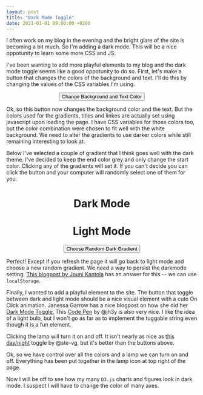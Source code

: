 ```yaml
---
layout: post
title: "Dark Mode Toggle"
date: 2021-01-01 09:00:00 +0200
---
```


I often work on my blog in the evening and the bright glare of the site is becoming a bit much. So I'm adding a dark mode. This will be a nice oppotunity to learn some more CSS and JS.

I've been wanting to add more playful elements to my blog and the dark mode toggle seems like a good oppotunity to do so. First, let's make a button that changes the colors of the background and text. I'll do this by changing the values of the CSS variables I'm using. 

<center>
    <div id="changeColorButton">
        <button>Change Background and Text Color</button>
    </div>
</center>

Ok, so this button now changes the background color and the text. But the colors used for the gradients, titles and linkes are actually set using javascript upon loading the page. I have CSS variables for those colors too, but the color combination were chosen to fit well with the white background. We need to alter the gradients to use darker colors while still remaining interesting to look at.

Below I've selected a couple of gradient that I think goes well with the dark theme. I've decided to keep the end color grey and only change the start color. Clicking any of the gradients will set it. If you can't decide you can click the button and your computer will randomly select one of them for you.

<center>
    <div class='wrapper'>
        <div class='left'>
            <h1>Dark Mode</h1>
            <div id="gradients-dark"></div>    
        </div>
        <div class='right'>
            <h1>Light Mode</h1>
            <div id="gradients-light"></div>
        </div>
    </div>
    <div id="changeGradientButton">
        <button>Choose Random Dark Gradient</button>
    </div>
</center>

Perfect! Except if you refresh the page it will go back to light mode and choose a new random gradient. We need a way to persist the darkmode setting. [This blogpost by Jouni Kantola](https://jouni.kantola.se/blog/2020-02-29/dark-mode-toggle/) has an answer for this -- we can use `localStorage`.

Finally, I wanted to add a playful element to the site. The button that toggle between dark and light mode should be a nice visual element with a cute On Click animation. Janessa Garrow has a nice blogpost on how she did her [Dark Mode Toggle.](https://janessagarrow.com/blog/css-dark-mode-toggle/) This [Code Pen](https://codepen.io/jh3y/pen/VwjgdLj) by @jh3y is also very nice. I like the idea of a light bulb, but I won't go as far as to implement the tuggable string even though it is a fun element.

<center>
    <div id='lightbulb'></div>
</center>

Clicking the lamp will turn it on and off. It isn't nearly as nice as [this day/night](https://codepen.io/ste-vg/pen/oNgrYOb) toggle by @ste-vg, but it's better than the buttons above. 

Ok, so we have control over all the colors and a lamp we can turn on and off. Everything has been put together in the lamp icon at top right of the page.

Now I will be off to see how my many `D3.js` charts and figures look in dark mode. I suspect I will have to change the color of many axes.

<link rel="stylesheet" href="/css/dark-mode.css">
<script type='text/javascript'  src='/js/dark-mode/dark-mode.js'></script>
<script type='text/javascript'  src='/js/dark-mode/add-gradients.js'></script>
